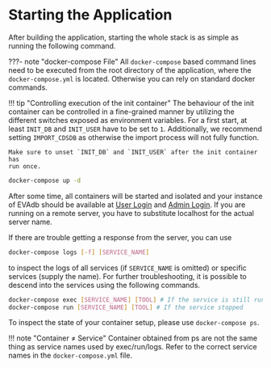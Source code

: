 # Starting the Application

After building the application, starting the whole stack is as simple as
running the following command.

???- note "docker-compose File"
    All `docker-compose` based command lines need to be executed from the
    root directory of the application, where the `docker-compose.yml` is
    located. Otherwise you can rely on standard docker commands.

!!! tip "Controlling execution of the init container"
    The behaviour of the init container can be controlled in a fine-grained
    manner by utilizing the different switches exposed as environment
    variables. For a first start, at least `INIT_DB` and `INIT_USER` have to be
    set to `1`. Additionally, we recommend setting `IMPORT_CDSDB` as otherwise
    the import process will not fully function.

    Make sure to unset `INIT_DB` and `INIT_USER` after the init container has
    run once.

``` bash
docker-compose up -d
```

After some time, all containers will be started and isolated and your instance
of EVAdb should be available at
[User Login](https://localhost:443/cgi-bin/login.pl)
and
[Admin Login](https://localhost:8443/cgi-bin/login.pl).
If you are running on a remote server, you have to substitute localhost for
the actual server name.

If there are trouble getting a response from the server, you can use

``` bash
docker-compose logs [-f] [SERVICE_NAME]
```

to inspect the logs of all services (if `SERVICE_NAME` is omitted) or 
specific services (supply the name). For further troubleshooting, it is 
possible to descend into the services using the following commands.

``` bash
docker-compose exec [SERVICE_NAME] [TOOL] # If the service is still running
docker-compose run [SERVICE_NAME] [TOOL] # If the service stopped
```

To inspect the state of your container setup, please use `docker-compose ps`.

!!! note "Container ≠ Service"
    Container obtained from ps are not the same thing as service names used by
    exec/run/logs. Refer to the correct service names in the
    `docker-compose.yml` file.
